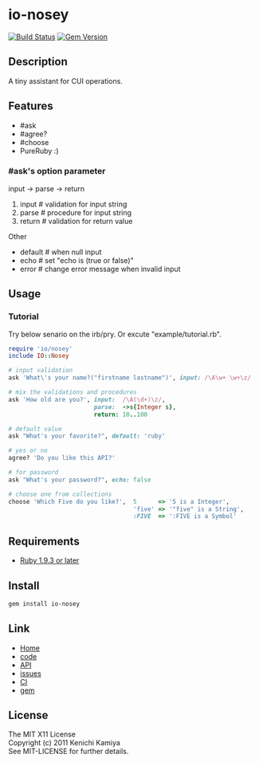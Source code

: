 io-nosey
==========

[![Build Status](https://secure.travis-ci.org/kachick/io-nosey.png)](http://travis-ci.org/kachick/io-nosey)
[![Gem Version](https://badge.fury.io/rb/io-nosey.png)](http://badge.fury.io/rb/io-nosey)

Description
-----------

A tiny assistant for CUI operations.

Features
--------

* #ask
* #agree?
* #choose
* PureRuby :)

### #ask's option parameter

input -> parse -> return

1. input     # validation for input string
2. parse     # procedure for input string
3. return    # validation for return value

Other

* default   # when null input
* echo      # set "echo is (true or false)"
* error     # change error message when invalid input

Usage
-----

### Tutorial

Try below senario on the irb/pry.
Or excute "example/tutorial.rb".

```ruby
require 'io/nosey'
include IO::Nosey

# input validation
ask 'What\'s your name?("firstname lastname")', input: /\A\w+ \w+\z/

# mix the validations and procedures
ask 'How old are you?', input:  /\A(\d+)\z/,
                        parse:  ->s{Integer s},
                        return: 10..100

# default value
ask "What's your favorite?", default: 'ruby'

# yes or no
agree? 'Do you like this API?'

# for password
ask "What's your password?", echo: false

# choose one from collections
choose 'Which Five do you like?',  5      => '5 is a Integer',
                                   'five' => '"five" is a String',
                                   :FIVE  => ':FIVE is a Symbol'
```

Requirements
-------------

* [Ruby 1.9.3 or later](http://travis-ci.org/#!/kachick/io-nosey)

Install
-------

```bash
gem install io-nosey
```

Link
----

* [Home](http://kachick.github.com/io-nosey/)
* [code](https://github.com/kachick/io-nosey)
* [API](http://kachick.github.com/io-nosey/yard/frames.html)
* [issues](https://github.com/kachick/io-nosey/issues)
* [CI](http://travis-ci.org/#!/kachick/io-nosey)
* [gem](https://rubygems.org/gems/io-nosey)

License
--------

The MIT X11 License  
Copyright (c) 2011 Kenichi Kamiya  
See MIT-LICENSE for further details.